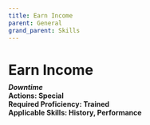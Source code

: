 ```yaml
---
title: Earn Income
parent: General
grand_parent: Skills
---
```


# Earn Income

<div style="margin-top:-10px;"></div>

#### *Downtime*<br>**Actions:** Special<br>**Required Proficiency:** Trained<br>**Applicable Skills:** History, Performance
